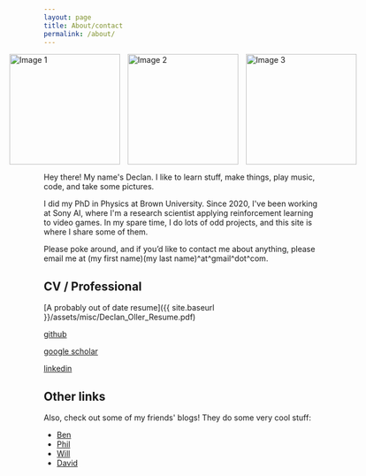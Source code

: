 ```yaml
---
layout: page
title: About/contact
permalink: /about/
---
```


<div style="display: flex; gap: 1em; justify-content: center; align-items: flex-start;">
  <img src="{{ site.baseurl }}/assets/images/me1.jpg" alt="Image 1" style="height: 200px; width: auto;" />
  <img src="{{ site.baseurl }}/assets/images/me2.jpg" alt="Image 2" style="height: 200px; width: auto;" />
  <img src="{{ site.baseurl }}/assets/images/me3.jpg" alt="Image 3" style="height: 200px; width: auto;" />
</div>



Hey there! My name's Declan. I like to learn stuff, make things, play music, code, and take some pictures.

I did my PhD in Physics at Brown University. Since 2020, I've been working at Sony AI, where I'm a research scientist applying reinforcement learning to video games. In my spare time, I do lots of odd projects, and this site is where I share some of them.

Please poke around, and if you’d like to contact me about anything, please email me at (my first name)(my last name)^at^gmail^dot^com.

## CV / Professional

[A probably out of date resume]({{ site.baseurl }}/assets/misc/Declan_Oller_Resume.pdf)

[github](https://github.com/declanoller)

[google scholar](https://scholar.google.com/citations?user=JM0Au00AAAAJ&hl=en)

[linkedin](https://www.linkedin.com/in/declan-oller/)


## Other links

Also, check out some of my friends' blogs! They do some very cool stuff:

- [Ben](http://blog.benwiener.com)
- [Phil](http://www.philipzucker.com/)
- [Will](https://willmaulbetsch.com/)
- [David](https://davidtersegno.wordpress.com/)
